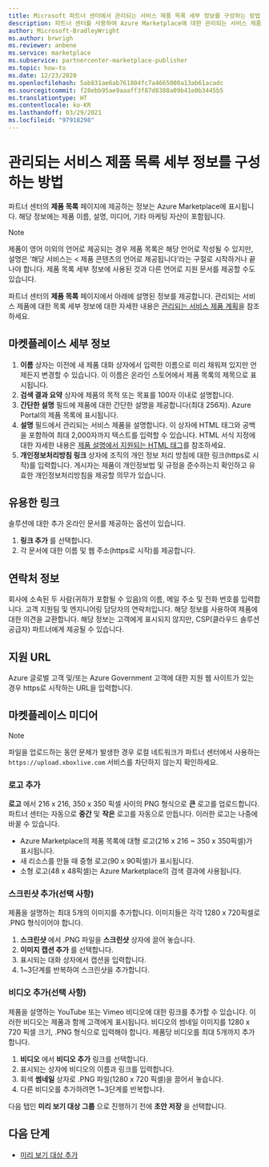 ```yaml
---
title: Microsoft 파트너 센터에서 관리되는 서비스 제품 목록 세부 정보를 구성하는 방법
description: 파트너 센터를 사용하여 Azure Marketplace에 대한 관리되는 서비스 제품 목록 세부 정보를 구성하는 방법을 알아봅니다.
author: Microsoft-BradleyWright
ms.author: brwrigh
ms.reviewer: anbene
ms.service: marketplace
ms.subservice: partnercenter-marketplace-publisher
ms.topic: how-to
ms.date: 12/23/2020
ms.openlocfilehash: 5ab831ae6ab761804fc7a4665000a13ab61acadc
ms.sourcegitcommit: f28ebb95ae9aaaff3f87d8388a09b41e0b3445b5
ms.translationtype: HT
ms.contentlocale: ko-KR
ms.lasthandoff: 03/29/2021
ms.locfileid: "97918298"
---
```

# <a name="how-to-configure-your-managed-service-offer-listing-details"></a>관리되는 서비스 제품 목록 세부 정보를 구성하는 방법

파트너 센터의 **제품 목록** 페이지에 제공하는 정보는 Azure Marketplace에 표시됩니다. 해당 정보에는 제품 이름, 설명, 미디어, 기타 마케팅 자산이 포함됩니다.

> [!NOTE]
> 제품이 영어 이외의 언어로 제공되는 경우 제품 목록은 해당 언어로 작성될 수 있지만, 설명은 ‘해당 서비스는 &lt; 제품 콘텐츠의 언어로 제공됩니다’라는 구절로 시작하거나 끝나야 합니다. 제품 목록 세부 정보에 사용된 것과 다른 언어로 지원 문서를 제공할 수도 있습니다.

파트너 센터의 **제품 목록** 페이지에서 아래에 설명된 정보를 제공합니다. 관리되는 서비스 제품에 대한 목록 세부 정보에 대한 자세한 내용은 [관리되는 서비스 제품 계획](./plan-managed-service-offer.md)을 참조하세요.

## <a name="marketplace-details"></a>마켓플레이스 세부 정보

1. **이름** 상자는 이전에 새 제품 대화 상자에서 입력한 이름으로 미리 채워져 있지만 언제든지 변경할 수 있습니다. 이 이름은 온라인 스토어에서 제품 목록의 제목으로 표시됩니다.
2. **검색 결과 요약** 상자에 제품의 목적 또는 목표를 100자 이내로 설명합니다.
3. **간단한 설명** 필드에 제품에 대한 간단한 설명을 제공합니다(최대 256자). Azure Portal의 제품 목록에 표시됩니다.
4. **설명** 필드에서 관리되는 서비스 제품을 설명합니다. 이 상자에 HTML 태그와 공백을 포함하여 최대 2,000자까지 텍스트를 입력할 수 있습니다. HTML 서식 지정에 대한 자세한 내용은 [제품 설명에서 지원되는 HTML 태그](./supported-html-tags.md)를 참조하세요.
5. **개인정보처리방침 링크** 상자에 조직의 개인 정보 처리 방침에 대한 링크(https로 시작)를 입력합니다. 게시자는 제품이 개인정보법 및 규정을 준수하는지 확인하고 유효한 개인정보처리방침을 제공할 의무가 있습니다.

## <a name="useful-links"></a>유용한 링크

솔루션에 대한 추가 온라인 문서를 제공하는 옵션이 있습니다.

1. **링크 추가** 를 선택합니다.
2. 각 문서에 대한 이름 및 웹 주소(https로 시작)를 제공합니다.

## <a name="contact-information"></a>연락처 정보

회사에 소속된 두 사람(귀하가 포함될 수 있음)의 이름, 메일 주소 및 전화 번호를 입력합니다. 고객 지원팀 및 엔지니어링 담당자의 연락처입니다. 해당 정보를 사용하여 제품에 대한 의견을 교환합니다. 해당 정보는 고객에게 표시되지 않지만, CSP(클라우드 솔루션 공급자) 파트너에게 제공될 수 있습니다.

## <a name="support-urls"></a>지원 URL

Azure 글로벌 고객 및/또는 Azure Government 고객에 대한 지원 웹 사이트가 있는 경우 https로 시작하는 URL을 입력합니다.

## <a name="marketplace-media"></a>마켓플레이스 미디어

> [!NOTE]
> 파일을 업로드하는 동안 문제가 발생한 경우 로컬 네트워크가 파트너 센터에서 사용하는 `https://upload.xboxlive.com` 서비스를 차단하지 않는지 확인하세요.

### <a name="add-logos"></a>로고 추가

**로고** 에서 216 x 216, 350 x 350 픽셀 사이의 PNG 형식으로 **큰** 로고를 업로드합니다. 파트너 센터는 자동으로 **중간** 및 **작은** 로고를 자동으로 만듭니다. 이러한 로고는 나중에 바꿀 수 있습니다.

* Azure Marketplace의 제품 목록에 대형 로고(216 x 216 ~ 350 x 350픽셀)가 표시됩니다.
* 새 리소스를 만들 때 중형 로고(90 x 90픽셀)가 표시됩니다.
* 소형 로고(48 x 48픽셀)는 Azure Marketplace의 검색 결과에 사용됩니다.

### <a name="add-screenshots-optional"></a>스크린샷 추가(선택 사항)

제품을 설명하는 최대 5개의 이미지를 추가합니다. 이미지들은 각각 1280 x 720픽셀로 .PNG 형식이어야 합니다.

1. **스크린샷** 에서 .PNG 파일을 **스크린샷** 상자에 끌어 놓습니다.
2. **이미지 캡션 추가** 를 선택합니다.
3. 표시되는 대화 상자에서 캡션을 입력합니다.
4. 1~3단계를 반복하여 스크린샷을 추가합니다.

### <a name="add-videos-optional"></a>비디오 추가(선택 사항)

제품을 설명하는 YouTube 또는 Vimeo 비디오에 대한 링크를 추가할 수 있습니다. 이러한 비디오는 제품과 함께 고객에게 표시됩니다. 비디오의 썸네일 이미지를 1280 x 720 픽셀 크기, .PNG 형식으로 입력해야 합니다. 제품당 비디오를 최대 5개까지 추가합니다.

1. **비디오** 에서 **비디오 추가** 링크를 선택합니다.
2. 표시되는 상자에 비디오의 이름과 링크를 입력합니다.
3. 회색 **썸네일** 상자로 .PNG 파일(1280 x 720 픽셀)을 끌어서 놓습니다.
4. 다른 비디오를 추가하려면 1~3단계를 반복합니다.

다음 탭인 **미리 보기 대상 그룹** 으로 진행하기 전에 **초안 저장** 을 선택합니다.

## <a name="next-steps"></a>다음 단계

* [미리 보기 대상 추가](create-managed-service-offer-preview.md)
